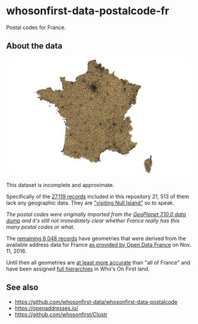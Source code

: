 # whosonfirst-data-postalcode-fr

Postal codes for France.

## About the data

![postal-codes](images/frgov-geometries.png)

This dataset is incomplete and approximate.

Specifically of the [27,119 records](data) included in this repository 21, 513 of them lack any geographic data. They are ["visiting Null Island"](https://whosonfirst.mapzen.com/spelunker/nullisland/?iso=fr) so to speak.

_The postal codes were originally imported from the [GeoPlanet 7.10.0 data dump](https://archive.org/details/geoplanet_data_7.10.0.zip) and it's still not immediately clear whether France really has this many postal codes or what._

The [remaining 6,048 records](https://whosonfirst.mapzen.com/spelunker/placetypes/postalcode/?iso=fr&exclude=nullisland) have geometries that were derived from the available address data for France [as provided by Open Data France](https://github.com/whosonfirst/whosonfirst-sources/blob/master/sources/frgov.json) on Nov. 11, 2016.

Until then all geometries are [at least more accurate](https://whosonfirst.mapzen.com/spelunker/id/421307175/) than "all of France" and have been assigned [full hierarchies](https://whosonfirst.mapzen.com/spelunker/id/404228157/descendants/?exclude=nullisland&placetype=postalcode) in Who's On First land.

## See also

* https://github.com/whosonfirst-data/whosonfirst-data-postalcode
* https://openaddresses.io/
* https://github.com/whosonfirst/Clustr